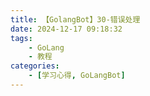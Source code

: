 ```yaml
---
title: 【GolangBot】30-错误处理
date: 2024-12-17 09:18:32
tags: 
    - GoLang
    - 教程
categories:
    - [学习心得, GoLangBot]
---
```

